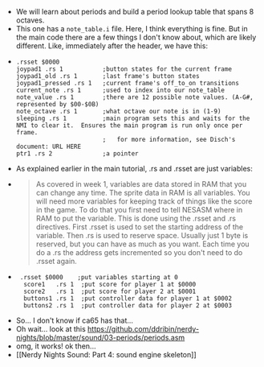 - We will learn about periods and build a period lookup table that spans 8 octaves.
- This one has a `note_table.i` file. Here, I think everything is fine. But in the main code there are a few things I don't know about, which are likely different. Like, immediately after the header, we have this:
- ```
  .rsset $0000
  joypad1 .rs 1           ;button states for the current frame
  joypad1_old .rs 1       ;last frame's button states
  joypad1_pressed .rs 1   ;current frame's off_to_on transitions
  current_note .rs 1      ;used to index into our note_table
  note_value .rs 1        ;there are 12 possible note values. (A-G#, represented by $00-$0B)
  note_octave .rs 1       ;what octave our note is in (1-9)
  sleeping .rs 1          ;main program sets this and waits for the NMI to clear it.  Ensures the main program is run only once per frame.  
                          ;   for more information, see Disch's document: URL HERE
  ptr1 .rs 2              ;a pointer
  ```
- As explained earlier in the main tutorial, .rs and .rsset are just variables:
- > As covered in week 1, variables are data stored in RAM that you can change any time.  The sprite data in RAM is all variables.  You will need more variables for keeping track of things like the score in the game.  To do that you first need to tell NESASM where in RAM to put the variable.  This is done using the .rsset and .rs directives.  First .rsset is used to set the starting address of the variable.  Then .rs is used to reserve space.  Usually just 1 byte is reserved, but you can have as much as you want.  Each time you do a .rs the address gets incremented so you don't need to do .rsset again.
- ```
   .rsset $0000    ;put variables starting at 0
    score1   .rs 1  ;put score for player 1 at $0000
    score2   .rs 1  ;put score for player 2 at $0001
    buttons1 .rs 1  ;put controller data for player 1 at $0002
    buttons2 .rs 1  ;put controller data for player 2 at $0003
  ```
- So... I don't know if ca65 has that...
- Oh wait... look at this https://github.com/ddribin/nerdy-nights/blob/master/sound/03-periods/periods.asm
- omg, it works! ok then...
- [[Nerdy Nights Sound: Part 4: sound engine skeleton]]